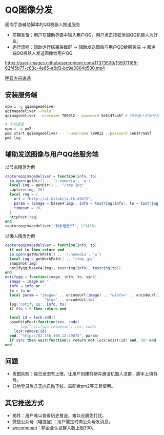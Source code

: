 # QQ图像分发

面向手游辅助脚本的QQ机器人推送服务

- 前期准备：用户在辅助界面中输入用户QQ，用户点击按钮添加QQ机器人为好友。
- 运行流程：辅助运行结束后截屏 -> 辅助发送图像与用户QQ给服务端 -> 服务端QQ机器人发送图像给用户QQ

https://user-images.githubusercontent.com/17373509/135971168-62f45b77-c83c-4e85-a8d3-bc9e0804d530.mp4

[明日方舟速通](https://github.com/tkkcc/arknights)

## 安装服务端

```sh
npm i -g qqimagedeliver
qqimagedeliver --help
qqimagedeliver --username 789012 --password 5e6147aa5f # QQ机器人的帐号与密码（明文或md5加密结果）

# 下线重登
npm i -g pm2
pm2 start qqimagedeliver -- --username 789012 --password 5e6147aa5f
pm2 log
```

## 辅助发送图像与用户QQ给服务端

以节点精灵为例

```lua
captureqqimagedeliver = function(info, to)
  io.open(getDir() .. '/.nomedia', 'w')
  local img = getDir() .. "/tmp.jpg"
  capture(img, 30)
  local req = {
    url = "http://a1.bilabila.tk:49875",
    param = {image = base64(img), info = tostring(info), to = tostring(to)},
    timeout = 20,
  }
  httpPost(req)
end
captureqqimagedeliver("剩余理智27", 123456)
```

以懒人精灵为例
```lua
captureqqimagedeliver = function(info, to)
  if not to then return end
  io.open(getWorkPath() .. '/.nomedia', 'w')
  local img = getWorkPath() .. "/tmp.jpg"
  snapShot(img)
  notifyqq(base64(img), tostring(info), tostring(to))
end
notifyqq = function(image, info, to, sync)
  image = image or ''
  info = info or ''
  to = to or ''
  local param = "image=" .. encodeUrl(image) .. "&info=" .. encodeUrl(info) ..
                  "&to=" .. encodeUrl(to)
  log('notify qq', info, to)
  if #to < 5 then return end

  local id = lock:add()
  asynHttpPost(function(res, code)
    -- log("notifyqq response", res, code)
    lock:remove(id)
  end, "http://82.156.198.12:49875", param)
  if sync then wait(function() return not lock:exist(id) end, 30) end
end
```

## 问题

- 发图失败：每日发图有上限，让用户创建群聊并邀请机器人进群，脚本上填群号。
- [异地登录后几天内自动下线](https://github.com/takayama-lily/oicq/issues/212)，需配合pm2等工具使用。

## 其它推送方式

- 邮件：用户难以查看历史推送，难以设置免打扰。
- 微信公众号（喵提醒）：用户需定时向公众号发消息。
- [wecomchan](https://github.com/easychen/wecomchan)：非企业认证群人数上限200。


